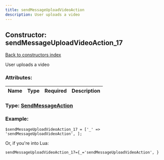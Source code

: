 ```yaml
---
title: sendMessageUploadVideoAction
description: User uploads a video
---
```

## Constructor: sendMessageUploadVideoAction\_17  
[Back to constructors index](index.md)



User uploads a video

### Attributes:

| Name     |    Type       | Required | Description |
|----------|:-------------:|:--------:|------------:|



### Type: [SendMessageAction](../types/SendMessageAction.md)


### Example:

```
$sendMessageUploadVideoAction_17 = ['_' => 'sendMessageUploadVideoAction', ];
```  

Or, if you're into Lua:  


```
sendMessageUploadVideoAction_17={_='sendMessageUploadVideoAction', }

```


